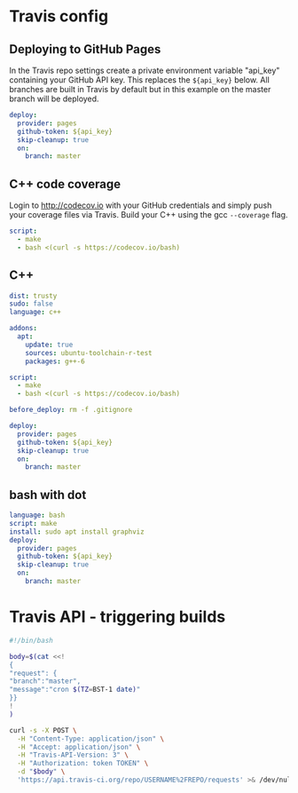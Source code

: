 # Travis config
## Deploying to GitHub Pages
In the Travis repo settings create a private environment variable "api_key" containing your GitHub API key. This replaces the ```${api_key}``` below. All branches are built in Travis by default but in this example on the master branch will be deployed.

```yaml
deploy:
  provider: pages
  github-token: ${api_key}
  skip-cleanup: true
  on:
    branch: master
```

## C++ code coverage
Login to http://codecov.io with your GitHub credentials and simply push your coverage files via Travis. Build your C++ using the gcc ```--coverage``` flag.

```yaml
script:
  - make
  - bash <(curl -s https://codecov.io/bash)
```

## C++
```yaml
dist: trusty
sudo: false
language: c++

addons:
  apt:
    update: true
    sources: ubuntu-toolchain-r-test
    packages: g++-6

script:
  - make
  - bash <(curl -s https://codecov.io/bash)

before_deploy: rm -f .gitignore

deploy:
  provider: pages
  github-token: ${api_key}
  skip-cleanup: true
  on:
    branch: master
```

## bash with dot
```yaml
language: bash
script: make
install: sudo apt install graphviz
deploy:
  provider: pages
  github-token: ${api_key}
  skip-cleanup: true
  on:
    branch: master
```

# Travis API - triggering builds
```bash
#!/bin/bash

body=$(cat <<!
{
"request": {
"branch":"master",
"message":"cron $(TZ=BST-1 date)"
}}
!
)

curl -s -X POST \
  -H "Content-Type: application/json" \
  -H "Accept: application/json" \
  -H "Travis-API-Version: 3" \
  -H "Authorization: token TOKEN" \
  -d "$body" \
  'https://api.travis-ci.org/repo/USERNAME%2FREPO/requests' >& /dev/null
```
